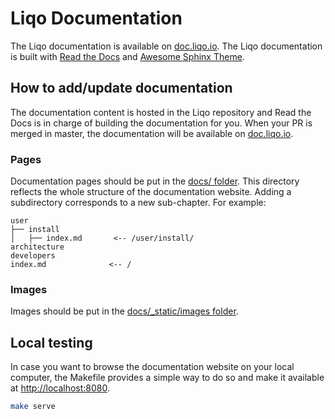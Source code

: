 # Liqo Documentation

The Liqo documentation is available on [doc.liqo.io](https://doc.liqo.io).
The Liqo documentation is built with [Read the Docs](https://readthedocs.org/) and [Awesome Sphinx Theme](https://sphinxawesome.xyz/).

## How to add/update documentation

The documentation content is hosted in the Liqo repository and Read the Docs is in charge of building the documentation for you.
When your PR is merged in master, the documentation will be available on [doc.liqo.io](https://doc.liqo.io).

### Pages

Documentation pages should be put in the [docs/ folder](docs/).
This directory reflects the whole structure of the documentation website.
Adding a subdirectory corresponds to a new sub-chapter.
For example:

```text
user
├── install 
│   ├── index.md       <-- /user/install/
architecture
developers
index.md              <-- /
```

### Images

Images should be put in the [docs/_static/images folder](docs/_static/images).

## Local testing

In case you want to browse the documentation website on your local computer, the Makefile provides a simple way to do so and make it available at [http://localhost:8080](http://localhost:8080).

```bash
make serve
```
